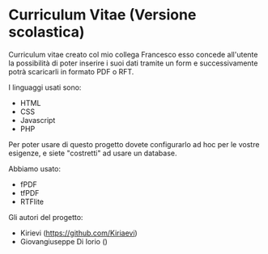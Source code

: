 # Curriculum Vitae (Versione scolastica)
Curriculum vitae creato col mio collega Francesco esso concede all'utente la possibilità di poter inserire i suoi dati tramite un form e successivamente potrà scaricarli in formato PDF o RFT.

I linguaggi usati sono:
 - HTML
 - CSS
 - Javascript
 - PHP

Per poter usare di questo progetto dovete configurarlo ad hoc per le vostre esigenze, e siete "costretti" ad usare un database.

Abbiamo usato:
 - fPDF
 - tfPDF
 - RTFlite

Gli autori del progetto:
 - Kirievi (https://github.com/Kiriaevi)
 - Giovangiuseppe Di Iorio ()

